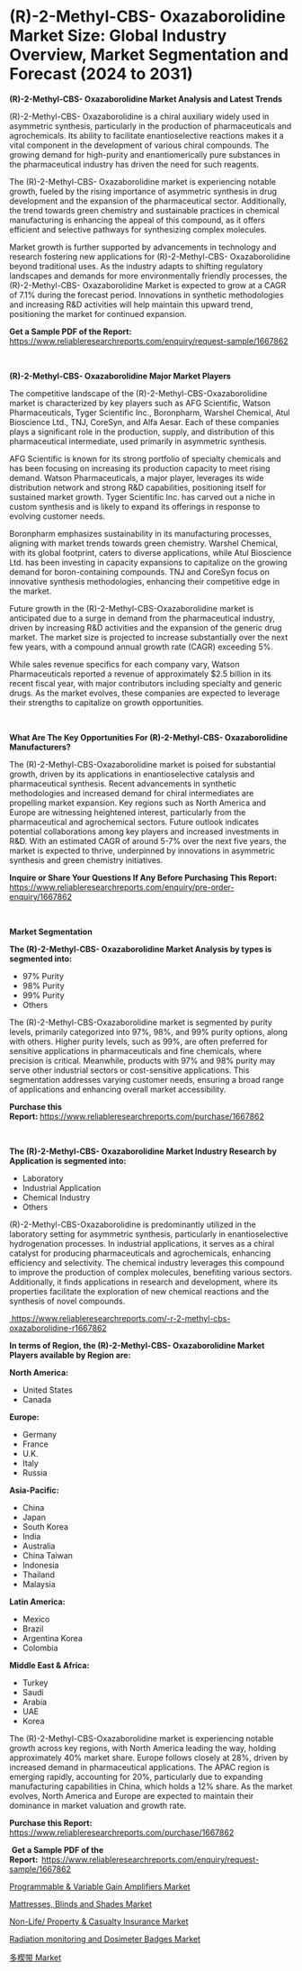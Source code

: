 <p><h1>(R)-2-Methyl-CBS- Oxazaborolidine Market Size: Global Industry Overview, Market Segmentation and Forecast (2024 to 2031)</h1></p><p><strong>(R)-2-Methyl-CBS- Oxazaborolidine Market Analysis and Latest Trends</strong></p>
<p><p>(R)-2-Methyl-CBS- Oxazaborolidine is a chiral auxiliary widely used in asymmetric synthesis, particularly in the production of pharmaceuticals and agrochemicals. Its ability to facilitate enantioselective reactions makes it a vital component in the development of various chiral compounds. The growing demand for high-purity and enantiomerically pure substances in the pharmaceutical industry has driven the need for such reagents.</p><p>The (R)-2-Methyl-CBS- Oxazaborolidine market is experiencing notable growth, fueled by the rising importance of asymmetric synthesis in drug development and the expansion of the pharmaceutical sector. Additionally, the trend towards green chemistry and sustainable practices in chemical manufacturing is enhancing the appeal of this compound, as it offers efficient and selective pathways for synthesizing complex molecules.</p><p>Market growth is further supported by advancements in technology and research fostering new applications for (R)-2-Methyl-CBS- Oxazaborolidine beyond traditional uses. As the industry adapts to shifting regulatory landscapes and demands for more environmentally friendly processes, the (R)-2-Methyl-CBS- Oxazaborolidine Market is expected to grow at a CAGR of 7.1% during the forecast period. Innovations in synthetic methodologies and increasing R&D activities will help maintain this upward trend, positioning the market for continued expansion.</p></p>
<p><strong>Get a Sample PDF of the Report:&nbsp;</strong> <a href="https://www.reliableresearchreports.com/enquiry/request-sample/1667862?utm_campaign=13&utm_medium=2&utm_source=Github&utm_content=ia&utm_term=27122024&utm_id=r-2-methyl-cbs-oxazaborolidine">https://www.reliableresearchreports.com/enquiry/request-sample/1667862</a></p>
<p>&nbsp;</p>
<p><strong>(R)-2-Methyl-CBS- Oxazaborolidine Major Market Players</strong></p>
<p><p>The competitive landscape of the (R)-2-Methyl-CBS-Oxazaborolidine market is characterized by key players such as AFG Scientific, Watson Pharmaceuticals, Tyger Scientific Inc., Boronpharm, Warshel Chemical, Atul Bioscience Ltd., TNJ, CoreSyn, and Alfa Aesar. Each of these companies plays a significant role in the production, supply, and distribution of this pharmaceutical intermediate, used primarily in asymmetric synthesis.</p><p>AFG Scientific is known for its strong portfolio of specialty chemicals and has been focusing on increasing its production capacity to meet rising demand. Watson Pharmaceuticals, a major player, leverages its wide distribution network and strong R&D capabilities, positioning itself for sustained market growth. Tyger Scientific Inc. has carved out a niche in custom synthesis and is likely to expand its offerings in response to evolving customer needs.</p><p>Boronpharm emphasizes sustainability in its manufacturing processes, aligning with market trends towards green chemistry. Warshel Chemical, with its global footprint, caters to diverse applications, while Atul Bioscience Ltd. has been investing in capacity expansions to capitalize on the growing demand for boron-containing compounds. TNJ and CoreSyn focus on innovative synthesis methodologies, enhancing their competitive edge in the market.</p><p>Future growth in the (R)-2-Methyl-CBS-Oxazaborolidine market is anticipated due to a surge in demand from the pharmaceutical industry, driven by increasing R&D activities and the expansion of the generic drug market. The market size is projected to increase substantially over the next few years, with a compound annual growth rate (CAGR) exceeding 5%.</p><p>While sales revenue specifics for each company vary, Watson Pharmaceuticals reported a revenue of approximately $2.5 billion in its recent fiscal year, with major contributors including specialty and generic drugs. As the market evolves, these companies are expected to leverage their strengths to capitalize on growth opportunities.</p></p>
<p>&nbsp;</p>
<p><strong>What Are The Key Opportunities For (R)-2-Methyl-CBS- Oxazaborolidine Manufacturers?</strong></p>
<p><p>The (R)-2-Methyl-CBS-Oxazaborolidine market is poised for substantial growth, driven by its applications in enantioselective catalysis and pharmaceutical synthesis. Recent advancements in synthetic methodologies and increased demand for chiral intermediates are propelling market expansion. Key regions such as North America and Europe are witnessing heightened interest, particularly from the pharmaceutical and agrochemical sectors. Future outlook indicates potential collaborations among key players and increased investments in R&D. With an estimated CAGR of around 5-7% over the next five years, the market is expected to thrive, underpinned by innovations in asymmetric synthesis and green chemistry initiatives.</p></p>
<p><strong>Inquire or Share Your Questions If Any Before Purchasing This Report:</strong> <a href="https://www.reliableresearchreports.com/enquiry/pre-order-enquiry/1667862?utm_campaign=13&utm_medium=2&utm_source=Github&utm_content=ia&utm_term=27122024&utm_id=r-2-methyl-cbs-oxazaborolidine">https://www.reliableresearchreports.com/enquiry/pre-order-enquiry/1667862</a></p>
<p>&nbsp;</p>
<p><strong>Market Segmentation</strong></p>
<p><strong>The (R)-2-Methyl-CBS- Oxazaborolidine Market Analysis by types is segmented into:</strong></p>
<p><ul><li>97% Purity</li><li>98% Purity</li><li>99% Purity</li><li>Others</li></ul></p>
<p><p>The (R)-2-Methyl-CBS-Oxazaborolidine market is segmented by purity levels, primarily categorized into 97%, 98%, and 99% purity options, along with others. Higher purity levels, such as 99%, are often preferred for sensitive applications in pharmaceuticals and fine chemicals, where precision is critical. Meanwhile, products with 97% and 98% purity may serve other industrial sectors or cost-sensitive applications. This segmentation addresses varying customer needs, ensuring a broad range of applications and enhancing overall market accessibility.</p></p>
<p><strong>Purchase this Report:&nbsp;</strong><a href="https://www.reliableresearchreports.com/purchase/1667862?utm_campaign=13&utm_medium=2&utm_source=Github&utm_content=ia&utm_term=27122024&utm_id=r-2-methyl-cbs-oxazaborolidine">https://www.reliableresearchreports.com/purchase/1667862</a></p>
<p>&nbsp;</p>
<p><strong>The (R)-2-Methyl-CBS- Oxazaborolidine Market Industry Research by Application is segmented into:</strong></p>
<p><ul><li>Laboratory</li><li>Industrial Application</li><li>Chemical Industry</li><li>Others</li></ul></p>
<p><p>(R)-2-Methyl-CBS-Oxazaborolidine is predominantly utilized in the laboratory setting for asymmetric synthesis, particularly in enantioselective hydrogenation processes. In industrial applications, it serves as a chiral catalyst for producing pharmaceuticals and agrochemicals, enhancing efficiency and selectivity. The chemical industry leverages this compound to improve the production of complex molecules, benefiting various sectors. Additionally, it finds applications in research and development, where its properties facilitate the exploration of new chemical reactions and the synthesis of novel compounds.</p></p>
<p><a href="https://www.reliableresearchreports.com/-r-2-methyl-cbs-oxazaborolidine-r1667862?utm_campaign=13&utm_medium=2&utm_source=Github&utm_content=ia&utm_term=27122024&utm_id=r-2-methyl-cbs-oxazaborolidine">&nbsp;https://www.reliableresearchreports.com/-r-2-methyl-cbs-oxazaborolidine-r1667862</a></p>
<p><strong>In terms of Region, the (R)-2-Methyl-CBS- Oxazaborolidine Market Players available by Region are:</strong></p>
<p>
    <p> <strong> North America: </strong>
        <ul>
            <li>United States</li>
            <li>Canada</li>
        </ul>
        </p> 
    <p> <strong> Europe: </strong>
        <ul>
            <li>Germany</li>
            <li>France</li>
            <li>U.K.</li>
            <li>Italy</li>
            <li>Russia</li>
        </ul>
        </p> 
    <p> <strong> Asia-Pacific: </strong>
        <ul>
            <li>China</li>
            <li>Japan</li>
            <li>South Korea</li>
            <li>India</li>
            <li>Australia</li>
            <li>China Taiwan</li>
            <li>Indonesia</li>
            <li>Thailand</li>
            <li>Malaysia</li>
        </ul>
        </p> 
    <p> <strong> Latin America: </strong>
        <ul>
            <li>Mexico</li>
            <li>Brazil</li>
            <li>Argentina Korea</li>
            <li>Colombia</li>
        </ul>
        </p> 
    <p> <strong> Middle East & Africa: </strong>
        <ul>
            <li>Turkey</li>
            <li>Saudi</li>
            <li>Arabia</li>
            <li>UAE</li>
            <li>Korea</li>
        </ul>
    </p>
    </p>
<p><p>The (R)-2-Methyl-CBS-Oxazaborolidine market is experiencing notable growth across key regions, with North America leading the way, holding approximately 40% market share. Europe follows closely at 28%, driven by increased demand in pharmaceutical applications. The APAC region is emerging rapidly, accounting for 20%, particularly due to expanding manufacturing capabilities in China, which holds a 12% share. As the market evolves, North America and Europe are expected to maintain their dominance in market valuation and growth rate.</p></p>
<p><strong>Purchase this Report: </strong><a href="https://www.reliableresearchreports.com/purchase/1667862?utm_campaign=13&utm_medium=2&utm_source=Github&utm_content=ia&utm_term=27122024&utm_id=r-2-methyl-cbs-oxazaborolidine">https://www.reliableresearchreports.com/purchase/1667862</a></p>
<p>&nbsp;<strong>Get a Sample PDF of the Report:&nbsp;&nbsp;</strong><a href="https://www.reliableresearchreports.com/enquiry/request-sample/1667862?utm_campaign=13&utm_medium=2&utm_source=Github&utm_content=ia&utm_term=27122024&utm_id=r-2-methyl-cbs-oxazaborolidine">https://www.reliableresearchreports.com/enquiry/request-sample/1667862</a></p>
<p><strong></strong></p>
<p><p><a href="https://github.com/MariaWashington76/Market-Research-Report-List-1/blob/main/programmable-variable-gain-amplifiers-market.md?utm_campaign=13&utm_medium=2&utm_source=Github&utm_content=ia&utm_term=27122024&utm_id=r-2-methyl-cbs-oxazaborolidine">Programmable & Variable Gain Amplifiers Market</a></p><p><a href="https://github.com/dolorespeddico90/Market-Research-Report-List-1/blob/main/mattresses-blinds-and-shades-market.md?utm_campaign=13&utm_medium=2&utm_source=Github&utm_content=ia&utm_term=27122024&utm_id=r-2-methyl-cbs-oxazaborolidine">Mattresses, Blinds and Shades Market</a></p><p><a href="https://github.com/krinerstormy331/Market-Research-Report-List-1/blob/main/non-life-property-casualty-insurance-market.md?utm_campaign=13&utm_medium=2&utm_source=Github&utm_content=ia&utm_term=27122024&utm_id=r-2-methyl-cbs-oxazaborolidine">Non-Life/ Property & Casualty Insurance Market</a></p><p><a href="https://github.com/rosamariarocque98/Market-Research-Report-List-1/blob/main/radiation-monitoring-and-dosimeter-badges-market.md?utm_campaign=13&utm_medium=2&utm_source=Github&utm_content=ia&utm_term=27122024&utm_id=r-2-methyl-cbs-oxazaborolidine">Radiation monitoring and Dosimeter Badges Market</a></p><p><a href="https://github.com/suleimannichelle7/Market-Research-Report-List-1/blob/main/market.md?utm_campaign=13&utm_medium=2&utm_source=Github&utm_content=ia&utm_term=27122024&utm_id=r-2-methyl-cbs-oxazaborolidine">多楔带 Market</a></p></p>